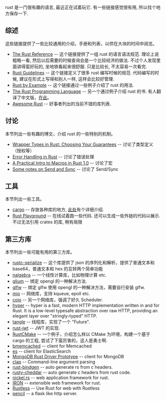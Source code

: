 rust 是一门很有趣的语言, 最近正在试着玩它. 有一些链接感觉很有用, 所以找个地方保存一下.

## 综述

这些链接提供了一些比较通用的介绍，手册和列表，以供在大块的时间中阅览。

- [The Rust Reference](https://doc.rust-lang.org/stable/reference.html) -- 这个链接提供了一组 rust 的语言语法规范. 理论上说粗略一看, 然后以后需要的时候查询会是一个比较经济的做法. 不过个人发现里面讲得蛮好玩的, 坐地铁看起来很舒服. 只是比较长, 不太容易一次看完.
- [Rust Guidelines](https://aturon.github.io/README.html) -- 这个链接定义了很多 rust 编写时候的规范. 代码编写的时候, 建议在形式上写得和别人一样, 这样会比较好管理.
- [Rust by Example](http://rustbyexample.com/) -- 这个链接通过一些例子介绍了 rust 的用法.
- [The Rust Programming Language](https://doc.rust-lang.org/book/README.html) -- 另一个通过例子介绍 rust 的书. 有人翻译了中文版，[在此](https://kaisery.gitbooks.io/rust-book-chinese/content/)。
- [Awesome Rust](https://github.com/kud1ing/awesome-rust) -- 好事者列出的当前不错的库列表.

## 讨论

本节列出一些有趣的博文，介绍 rust 的一些特别的机制。

- [Wrapper Types in Rust: Choosing Your Guarantees](http://manishearth.github.io/blog/2015/05/27/wrapper-types-in-rust-choosing-your-guarantees/) -- 讨论了类型定义（授权等）
- [Error Handling in Rust](http://blog.burntsushi.net/rust-error-handling/) -- 讨论了错误处理
- [A Practical Intro to Macros in Rust 1.0](https://danielkeep.github.io/practical-intro-to-macros.html) -- 讨论了宏
- [Some notes on Send and Sync](http://huonw.github.io/blog/2015/02/some-notes-on-send-and-sync/) -- 讨论了 Send/Sync

## 工具

本节列出一些工具。

- [cargo](https://crates.io/) -- 存放各种库的地方, [此处](https://argcv.com/articles/4171.c)有个详细介绍.
- [Rust Playground](https://play.rust-lang.org/) -- 在线试着跑一些代码. 还可以生成一些外链的代码以展示. 不过无法引用 crates 的库, 稍有局限

## 第三方库

本节列出一些可能有用的第三方库。

- [rustc-serialize](https://crates.io/crates/rustc-serialize) -- 这个库提供了 json 的序列化和解析，提供了普通文本和 base64，普通文本和 hex 的互转两个简单功能
- [nalgebra](http://nalgebra.org/) -- 一个线性计算库，比如物理计算 etc.
- [glium](https://github.com/tomaka/glium) -- 绑定 opengl 的一种解决方法.
- [glfw](https://crates.io/crates/glfw) -- 绑定 glfw 使用 opengl 的一种解决方法，需要自行安装 glfw.
- [mio](https://crates.io/crates/mio) -- 网络库，支持 kqueue, epoll etc.
- [coio](https://github.com/zonyitoo/coio-rs) -- 另一个网络库，强调了好久 Scheduler.
- [hyper](https://github.com/hyperium/hyper) -- hyper is a fast, modern HTTP implementation written in and for Rust. It is a low-level typesafe abstraction over raw HTTP, providing an elegant layer over "stringly-typed" HTTP.
- [tangle](https://github.com/thehydroimpulse/tangle) -- 线程库，实现了一个 "Future".
- [rust-jwt](https://github.com/keats/rust-jwt) -- JWT 的实现.
- [RustCMake](https://github.com/SiegeLord/RustCMake) -- 一个例子，介绍怎么样以 CMake 为环境，构建一个基于 cargo 的工程, 尝试了下蛮厉害的，这人是勇士啊.
- [bmemcached](https://github.com/jaysonsantos/bmemcached-rs) -- client for Memcached
- [es](https://github.com/benashford/rs-es) -- client for ElasticSearch
- [MongoDB Rust Driver Prototype](https://github.com/mongodb-labs/mongo-rust-driver-prototype) -- client for MongoDB
- [clap](https://github.com/kbknapp/clap-rs) -- Command-line argument parsing
- [rust-bindgen](https://github.com/crabtw/rust-bindgen) -- auto generate rs from c headers.
- [rusty-cheddar](https://github.com/Sean1708/rusty-cheddar) -- auto generate c headers from rust code.
- [nickel.rs](http://nickel.rs/) -- web application framework for rust.
- [IRON](http://ironframework.io/) -- extensible web framework for rust.
- [Rustless](http://rustless.org/) -- Use Rust for web with Rustless
- [pencil](http://fengsp.github.io/blog/2016/3/introducing-pencil/) -- a flask like http server.